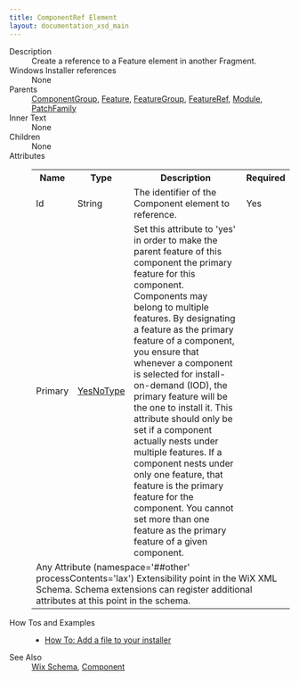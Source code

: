 ```yaml
---
title: ComponentRef Element
layout: documentation_xsd_main
---
```

<dl>
  <dt>Description</dt>
  <dd>Create a reference to a Feature element in another Fragment.</dd>
  <dt>Windows Installer references</dt>
  <dd>None</dd>
  <dt>Parents</dt>
  <dd>
    <a href="../componentgroup/">ComponentGroup</a>, <a href="../feature/">Feature</a>, <a href="../featuregroup/">FeatureGroup</a>, <a href="../featureref/">FeatureRef</a>, <a href="../module/">Module</a>, <a href="../patchfamily/">PatchFamily</a></dd>
  <dt>Inner Text</dt>
  <dd>None</dd>
  <dt>Children</dt>
  <dd>None</dd>
  <dt>Attributes</dt>
  <dd>
    <table cellspacing="0" cellpadding="0" class="schema">
      <tr>
        <th width="15%">Name</th>
        <th width="15%">Type</th>
        <th width="65%">Description</th>
        <th width="15%">Required</th>
      </tr>
      <tr>
        <td>Id</td>
        <td>String</td>
        <td>The identifier of the Component element to reference.</td>
        <td>Yes</td>
      </tr>
      <tr>
        <td>Primary</td>
        <td><a href="../simple_type_yesnotype/">YesNoType</a></td>
        <td>                     Set this attribute to 'yes' in order to make the parent feature of this component                     the primary feature for this component.  Components may belong to multiple features.                     By designating a feature as the primary feature of a component, you ensure that                     whenever a component is selected for install-on-demand (IOD), the primary feature                     will be the one to install it.  This attribute should only be set if a component                     actually nests under multiple features.  If a component nests under only one feature,                     that feature is the primary feature for the component.  You cannot set more than one                     feature as the primary feature of a given component.                 </td>
        <td>&nbsp;</td>
      </tr>
      <tr>
        <td colspan="4">
          <span class="extension">Any Attribute (namespace='##other' processContents='lax')                      Extensibility point in the WiX XML Schema.  Schema extensions can register additional                     attributes at this point in the schema.                 </span>
        </td>
      </tr>
    </table>
  </dd>
  <dt>How Tos and Examples</dt>
  <dd>
    <ul>
      <li>
        <a href="../../../howtos/files_and_registry/add_a_file">How To: Add a file to your installer</a>
      </li>
    </ul>
  </dd>
  <dt>See Also</dt>
  <dd>
    <a href="../">Wix Schema</a>, <a href="../component/">Component</a></dd>
</dl>
